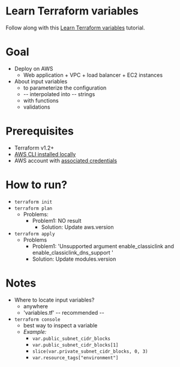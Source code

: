 # Learn Terraform variables
Follow along with this [Learn Terraform variables](https://developer.hashicorp.com/terraform/tutorials/configuration-language/variables) tutorial.


# Goal
* Deploy on AWS
  *  Web application + VPC + load balancer + EC2 instances
* About input variables
  * to parameterize the configuration
  * -- interpolated into -- strings
  * with functions
  * validations

# Prerequisites
* Terraform v1.2+
* [AWS CLI installed locally](https://docs.aws.amazon.com/cli/latest/userguide/getting-started-install.html)
* AWS account with [associated credentials](https://registry.terraform.io/providers/hashicorp/aws/latest/docs#authentication-and-configuration)

# How to run?
* `terraform init`
* `terraform plan`
  * Problems:
    * Problem1: NO result
      * Solution: Update aws.version
* `terraform apply`
  * Problems
    * Problem1: 'Unsupported argument enable_classiclink  and enable_classiclink_dns_support '
    * Solution: Update modules.version

# Notes
* Where to locate input variables?
  * anywhere
  * 'variables.tf' -- recommended --
* `terraform console`
  * best way to inspect a variable
  * _Example:_ 
    * `var.public_subnet_cidr_blocks`
    * `var.public_subnet_cidr_blocks[1]`
    * `slice(var.private_subnet_cidr_blocks, 0, 3)`
    * `var.resource_tags["environment"]`